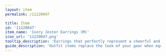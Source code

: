```yaml
---
layout: item
permalink: /11220047

title: Item
id: '11220047'
item_name: 'Ivory Jester Earrings (M)'
icon_url: '11220047.png'
tooltip_description: 'Earrings that perfectly represent a cheerful and lively personality.'
guide_description: 'Outfit items replace the look of your gear when equipped.'
---
```

